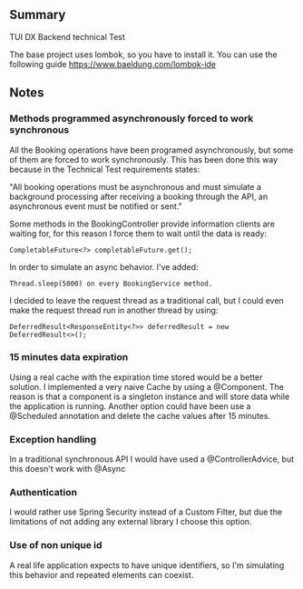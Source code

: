 ## Summary

TUI DX Backend technical Test

The base project uses lombok, so you have to install it. You can use the following guide https://www.baeldung.com/lombok-ide

## Notes

### Methods programmed asynchronously forced to work synchronous

All the Booking operations have been programed asynchronously, but some of them are forced to work 
synchronously. This has been done this way because in the Technical Test requirements states:

"All booking operations must be asynchronous and must simulate a background processing after
 receiving a booking through the API, an asynchronous event must be notified or sent."
 
Some methods in the BookingController provide information clients are waiting for, 
for this reason I force them to wait until the data is ready:
```
CompletableFuture<?> completableFuture.get();
```
In order to simulate an async behavior. I've added:
```
Thread.sleep(5000) on every BookingService method.
```
I decided to leave the request thread as a traditional call, 
but I could even make the request thread run in another thread by using:
```
DeferredResult<ResponseEntity<?>> deferredResult = new DeferredResult<>();
```

### 15 minutes data expiration

Using a real cache with the expiration time stored would be a better solution. I implemented a very naive
Cache by using a @Component. The reason is that a component is a singleton instance and  will store data 
while the application is running.
Another option could have been use a @Scheduled annotation and delete the cache values after 15 minutes.

### Exception handling

In a traditional synchronous API I would have used a @ControllerAdvice, but this doesn't work with @Async 

### Authentication

I would rather use Spring Security instead of a Custom Filter, but due the limitations of not adding any
external library I choose this option.

### Use of non unique id

A real life application expects to have unique identifiers, so I'm simulating this behavior and
repeated elements can coexist.
